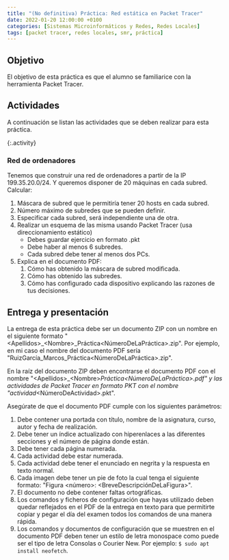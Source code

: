 ```yaml
---
title: "(No definitiva) Práctica: Red estática en Packet Tracer"
date: 2022-01-20 12:00:00 +0100
categories: [Sistemas Microinformáticos y Redes, Redes Locales]
tags: [packet tracer, redes locales, smr, práctica]
---
```


## Objetivo

El objetivo de esta práctica es que el alumno se familiarice con la herramienta Packet Tracer.

## Actividades

A continuación se listan las actividades que se deben realizar para esta práctica.

{:.activity}
### Red de ordenadores

Tenemos que construir una red de ordenadores a partir de la IP 199.35.20.0/24. Y queremos disponer de 20 máquinas en cada subred. Calcular:

1. Máscara de subred que le permitiría tener 20 hosts en cada subred.
1. Número máximo de subredes que se pueden definir.
1. Especificar cada subred, será independiente una de otra.
1. Realizar un esquema de las misma usando Packet Tracer (usa direccionamiento estático)
    - Debes guardar ejercicio en formato .pkt
    - Debe haber al menos 6 subredes.
    - Cada subred debe tener al menos dos PCs.
1. Explica en el documento PDF:
    1. Cómo has obtenido la máscara de subred modificada.
    1. Cómo has obtenido las subredes.
    1. Cómo has configurado cada dispositivo explicando las razones de tus decisiones.

## Entrega y presentación

La entrega de esta práctica debe ser un documento ZIP con un nombre en el siguiente formato "\<Apellidos\>_\<Nombre\>_Práctica\<NúmeroDeLaPráctica\>.zip". Por ejemplo, en mi caso el nombre del documento PDF sería "RuizGarcía_Marcos_Práctica\<NúmeroDeLaPráctica\>.zip".

En la raíz del documento ZIP deben encontrarse el documento PDF con el nombre "\<Apellidos\>_\<Nombre\>_Práctica\<NúmeroDeLaPráctica\>.pdf" y las actividades de Packet Tracer en formato PKT con el nombre "actividad_\<NúmeroDeActividad\>.pkt".

Asegúrate de que el documento PDF cumple con los siguientes parámetros:

1. Debe contener una portada con título, nombre de la asignatura, curso, autor y fecha de realización.
2. Debe tener un índice actualizado con hiperenlaces a las diferentes secciones y el número de página donde están.
3. Debe tener cada página numerada.
4. Cada actividad debe estar numerada. 
5. Cada actividad debe tener el enunciado en negrita y la respuesta en texto normal.
6. Cada imagen debe tener un pie de foto la cual tenga el siguiente formato: "Figura \<número\>: \<BreveDescripciónDeLaFigura\>".
7. El documento no debe contener faltas ortográficas.
8. Los comandos y ficheros de configuración que hayas utilizado deben quedar reflejados en el PDF de la entrega en texto para que permitirte copiar y pegar el día del examen todos los comandos de una manera rápida.
9. Los comandos y documentos de configuración que se muestren en el documento PDF deben tener un estilo de letra monospace como puede ser el tipo de letra Consolas o Courier New. Por ejemplo: `$ sudo apt install neofetch`.